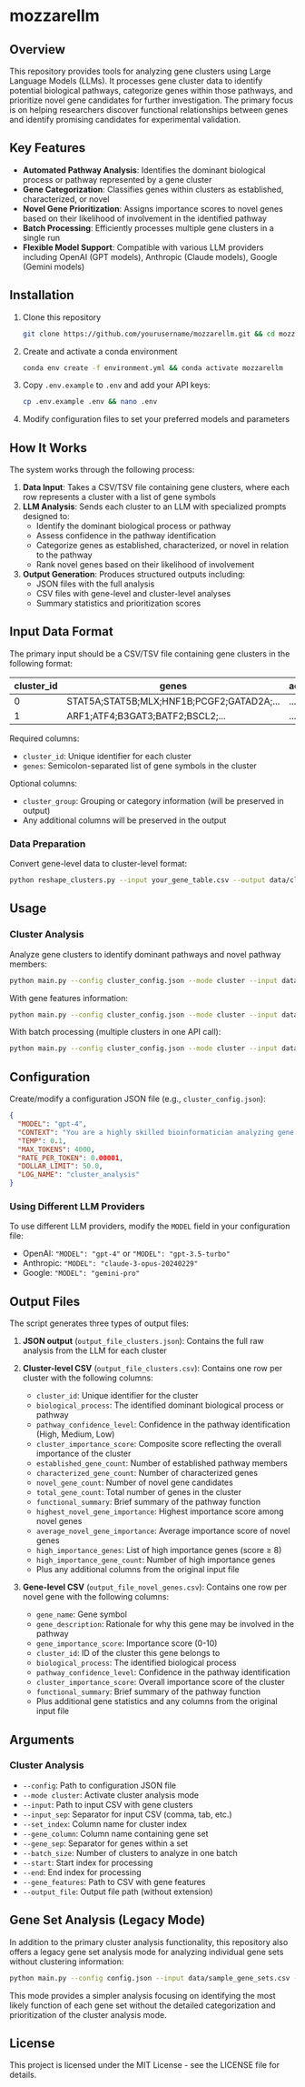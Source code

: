 # mozzarellm

## Overview

This repository provides tools for analyzing gene clusters using Large Language Models (LLMs). It processes gene cluster data to identify potential biological pathways, categorize genes within those pathways, and prioritize novel gene candidates for further investigation. The primary focus is on helping researchers discover functional relationships between genes and identify promising candidates for experimental validation.

## Key Features

- **Automated Pathway Analysis**: Identifies the dominant biological process or pathway represented by a gene cluster
- **Gene Categorization**: Classifies genes within clusters as established, characterized, or novel
- **Novel Gene Prioritization**: Assigns importance scores to novel genes based on their likelihood of involvement in the identified pathway
- **Batch Processing**: Efficiently processes multiple gene clusters in a single run
- **Flexible Model Support**: Compatible with various LLM providers including OpenAI (GPT models), Anthropic (Claude models), Google (Gemini models)

## Installation

1. Clone this repository
   ```bash
   git clone https://github.com/yourusername/mozzarellm.git && cd mozzarellm
   ```

2. Create and activate a conda environment
   ```bash
   conda env create -f environment.yml && conda activate mozzarellm
   ```

3. Copy `.env.example` to `.env` and add your API keys:
   ```bash
   cp .env.example .env && nano .env
   ```

4. Modify configuration files to set your preferred models and parameters

## How It Works

The system works through the following process:

1. **Data Input**: Takes a CSV/TSV file containing gene clusters, where each row represents a cluster with a list of gene symbols
2. **LLM Analysis**: Sends each cluster to an LLM with specialized prompts designed to:
   - Identify the dominant biological process or pathway
   - Assess confidence in the pathway identification
   - Categorize genes as established, characterized, or novel in relation to the pathway
   - Rank novel genes based on their likelihood of involvement
3. **Output Generation**: Produces structured outputs including:
   - JSON files with the full analysis
   - CSV files with gene-level and cluster-level analyses
   - Summary statistics and prioritization scores

## Input Data Format

The primary input should be a CSV/TSV file containing gene clusters in the following format:

| cluster_id | genes | additional_columns... |
|------------|-------|------------------------|
| 0 | STAT5A;STAT5B;MLX;HNF1B;PCGF2;GATAD2A;... | ... |
| 1 | ARF1;ATF4;B3GAT3;BATF2;BSCL2;... | ... |

Required columns:
- `cluster_id`: Unique identifier for each cluster
- `genes`: Semicolon-separated list of gene symbols in the cluster

Optional columns:
- `cluster_group`: Grouping or category information (will be preserved in output)
- Any additional columns will be preserved in the output

### Data Preparation

Convert gene-level data to cluster-level format:
```bash
python reshape_clusters.py --input your_gene_table.csv --output data/clusters.csv --sep "," --gene_col "gene_symbol" --cluster_col "cluster" --gene_sep ";" --additional_cols "cluster_group"
```

## Usage

### Cluster Analysis

Analyze gene clusters to identify dominant pathways and novel pathway members:

```bash
python main.py --config cluster_config.json --mode cluster --input data/sample_clusters.csv --input_sep "," --set_index "cluster_id" --gene_column "genes" --gene_sep ";" --start 0 --end 5 --output_file results/cluster_analysis
```

With gene features information:
```bash
python main.py --config cluster_config.json --mode cluster --input data/sample_clusters.csv --input_sep "," --set_index "cluster_id" --gene_column "genes" --gene_sep ";" --gene_features data/gene_features.csv --start 0 --end 5 --output_file results/cluster_analysis
```

With batch processing (multiple clusters in one API call):
```bash
python main.py --config cluster_config.json --mode cluster --input data/sample_clusters.csv --input_sep "," --set_index "cluster_id" --gene_column "genes" --gene_sep ";" --batch_size 3 --start 0 --end 5 --output_file results/cluster_analysis_batch
```

## Configuration

Create/modify a configuration JSON file (e.g., `cluster_config.json`):

```json
{
  "MODEL": "gpt-4",
  "CONTEXT": "You are a highly skilled bioinformatician analyzing gene clusters.",
  "TEMP": 0.1,
  "MAX_TOKENS": 4000,
  "RATE_PER_TOKEN": 0.00001,
  "DOLLAR_LIMIT": 50.0,
  "LOG_NAME": "cluster_analysis"
}
```

### Using Different LLM Providers

To use different LLM providers, modify the `MODEL` field in your configuration file:

- OpenAI: `"MODEL": "gpt-4"` or `"MODEL": "gpt-3.5-turbo"`
- Anthropic: `"MODEL": "claude-3-opus-20240229"`
- Google: `"MODEL": "gemini-pro"`

## Output Files

The script generates three types of output files:

1. **JSON output** (`output_file_clusters.json`): Contains the full raw analysis from the LLM for each cluster

2. **Cluster-level CSV** (`output_file_clusters.csv`): Contains one row per cluster with the following columns:
   - `cluster_id`: Unique identifier for the cluster
   - `biological_process`: The identified dominant biological process or pathway
   - `pathway_confidence_level`: Confidence in the pathway identification (High, Medium, Low)
   - `cluster_importance_score`: Composite score reflecting the overall importance of the cluster
   - `established_gene_count`: Number of established pathway members
   - `characterized_gene_count`: Number of characterized genes
   - `novel_gene_count`: Number of novel gene candidates
   - `total_gene_count`: Total number of genes in the cluster
   - `functional_summary`: Brief summary of the pathway function
   - `highest_novel_gene_importance`: Highest importance score among novel genes
   - `average_novel_gene_importance`: Average importance score of novel genes
   - `high_importance_genes`: List of high importance genes (score ≥ 8)
   - `high_importance_gene_count`: Number of high importance genes
   - Plus any additional columns from the original input file

3. **Gene-level CSV** (`output_file_novel_genes.csv`): Contains one row per novel gene with the following columns:
   - `gene_name`: Gene symbol
   - `gene_description`: Rationale for why this gene may be involved in the pathway
   - `gene_importance_score`: Importance score (0-10)
   - `cluster_id`: ID of the cluster this gene belongs to
   - `biological_process`: The identified biological process
   - `pathway_confidence_level`: Confidence in the pathway identification
   - `cluster_importance_score`: Overall importance score of the cluster
   - `functional_summary`: Brief summary of the pathway function
   - Plus additional gene statistics and any columns from the original input file

## Arguments

### Cluster Analysis
- `--config`: Path to configuration JSON file
- `--mode cluster`: Activate cluster analysis mode
- `--input`: Path to input CSV with gene clusters
- `--input_sep`: Separator for input CSV (comma, tab, etc.)
- `--set_index`: Column name for cluster index
- `--gene_column`: Column name containing gene set
- `--gene_sep`: Separator for genes within a set
- `--batch_size`: Number of clusters to analyze in one batch
- `--start`: Start index for processing
- `--end`: End index for processing
- `--gene_features`: Path to CSV with gene features
- `--output_file`: Output file path (without extension)

## Gene Set Analysis (Legacy Mode)

In addition to the primary cluster analysis functionality, this repository also offers a legacy gene set analysis mode for analyzing individual gene sets without clustering information:

```bash
python main.py --config config.json --input data/sample_gene_sets.csv --input_sep "," --gene_column "genes" --gene_sep ";" --start 0 --end 5 --initialize --output_file results/gene_analysis
```

This mode provides a simpler analysis focusing on identifying the most likely function of each gene set without the detailed categorization and prioritization of the cluster analysis mode.

## License

This project is licensed under the MIT License - see the LICENSE file for details.
